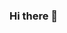 ### Hi there 👋

<!--
**DU1999/DU1999** is a ✨ _special_ ✨ repository because its `README.md` (this file) appears on your GitHub profile.

Here are some ideas to get you started:

- 🔭 I’m currently working on Tianjin University
- 🌱 I’m currently learning 
- 👯 I’m looking to collaborate on LLMs
- 🤔 I’m looking for help with how do we make a LLMs as sentimental as a human?
- 💬 Ask me about NLP, LLMs, NER
- 📫 How to reach me: chuck@tju.edu.cn
- 😄 Pronouns: DuChaos
- ⚡ Fun fact: This homepage is my own design, please pay attention to check the authenticity!
-->
